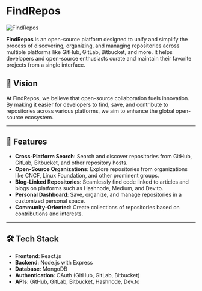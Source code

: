  # FindRepos

![FindRepos](assets/findrepos-logo.png)

**FindRepos** is an open-source platform designed to unify and simplify the process of discovering, organizing, and managing repositories across multiple platforms like GitHub, GitLab, Bitbucket, and more. It helps developers and open-source enthusiasts curate and maintain their favorite projects from a single interface.

## 🎯 Vision

At FindRepos, we believe that open-source collaboration fuels innovation. By making it easier for developers to find, save, and contribute to repositories across various platforms, we aim to enhance the global open-source ecosystem.

---

## 🚀 Features

- **Cross-Platform Search**: Search and discover repositories from GitHub, GitLab, Bitbucket, and other repository hosts.
- **Open-Source Organizations**: Explore repositories from organizations like CNCF, Linux Foundation, and other prominent groups.
- **Blog-Linked Repositories**: Seamlessly find code linked to articles and blogs on platforms such as Hashnode, Medium, and Dev.to.
- **Personal Dashboard**: Save, organize, and manage repositories in a customized personal space.
- **Community-Oriented**: Create collections of repositories based on contributions and interests.

---

## 🛠 Tech Stack

- **Frontend**: React.js
- **Backend**: Node.js with Express
- **Database**: MongoDB
- **Authentication**: OAuth (GitHub, GitLab, Bitbucket)
- **APIs**: GitHub, GitLab, Bitbucket, Hashnode, Dev.to


